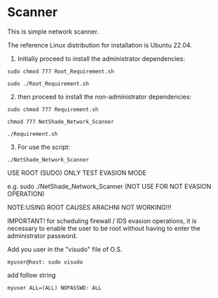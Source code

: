 # Scanner

This is simple network scanner.

The reference Linux distribution for installation is Ubuntu 22.04.

1) Initially proceed to install the administrator dependencies:

```
sudo chmod 777 Root_Requirement.sh
```
```
sudo ./Root_Requirement.sh
```
2) then proceed to install the non-administrator dependencies:

```
sudo chmod 777 Requirement.sh
```

```
chmod 777 NetShade_Network_Scanner
```

```
./Requirement.sh
```

3) For use the script:

```
./NetShade_Network_Scanner
```

USE ROOT (SUDO) ONLY TEST EVASION MODE 

e.g.    sudo ./NetShade_Network_Scanner  (NOT USE FOR NOT EVASION OPERATION) 

NOTE:USING ROOT CAUSES ARACHNI NOT WORKING!!!

IMPORTANT! for scheduling firewall / IDS evasion operations, it is necessary to enable the user to be root without having to enter the administrator password.

Add you user in the "visudo" file of O.S. 

```
myuser@host: sudo visudo
```
add follow string

```
myuser ALL=(ALL) NOPASSWD: ALL

```

